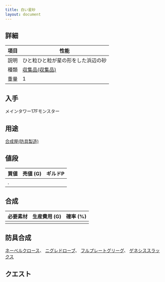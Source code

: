 ```yaml
---
title: 白い星砂
layout: document
---
```

## 詳細

|項目|性能|
|---|---|
|説明|ひと粒ひと粒が星の形をした浜辺の砂|
|種類|[収集品(収集品)](収集品(収集品))|
|重量|1|

## 入手

メインタワー17Fモンスター

## 用途

[合成屋(防具製造)](合成屋(防具製造))

## 値段

|買値|売値 (G)|ギルドP|
|---|---|---|
|.|||

## 合成

|必要素材|生産費用 (G)|確率 (%)|
|---|---|---|
||||

## 防具合成

[ネーベルクロース](ネーベルクロース)、
[ニグレドローブ](ニグレドローブ)、
[フルプレートグリーグ](フルプレートグリーグ)、
[ゲネシススラックス](ゲネシススラックス)

## クエスト

